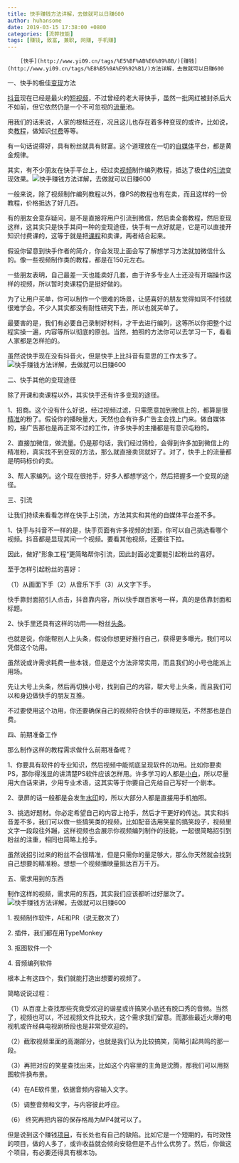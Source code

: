 ```yaml
---
title: 快手赚钱方法详解，去做就可以日赚600
author: huhansome
date: 2019-03-15 17:38:00 +0800
categories: [流弊技能]
tags: [赚钱, 致富, 兼职, 网赚, 手机赚]
---
```



        [快手](http://www.yi09.cn/tags/%E5%BF%AB%E6%89%8B/)[赚钱](http://www.yi09.cn/tags/%E8%B5%9A%E9%92%B1/)方法详解，去做就可以日赚600

一、快手的极佳[变现](http://www.yi09.cn/tags/%E5%8F%98%E7%8E%B0/)方法

[抖音](http://www.yi09.cn/tags/%E6%8A%96%E9%9F%B3/)现在已经是最火的[短视频](http://www.yi09.cn/tags/%E7%9F%AD%E8%A7%86%E9%A2%91/)，不过曾经的老大哥快手，虽然一批网红被封杀后大不如前，但它依然仍是一个不可忽视的[流量](http://www.yi09.cn/tags/%E6%B5%81%E9%87%8F/)池。

用我们的话来说，人家的根柢还在，况且这儿也存在着多种变现的或许，比如说，卖[教程](http://www.yi09.cn/tags/%E6%95%99%E7%A8%8B/)，做知识[付费](http://www.yi09.cn/tags/fufei/)等等。

有一句话说得好，具有粉丝就具有财富。这个道理放在一切的[自媒体](http://www.yi09.cn/tags/%E8%87%AA%E5%AA%92%E4%BD%93/)平台，都是黄金规律。

其实，有不少朋友在快手平台上，经过卖[视频](http://www.yi09.cn/tags/shipin/)制作编列教程，抵达了极佳的[引流](http://www.yi09.cn/tags/%E5%BC%95%E6%B5%81/)变现效果。![快手赚钱方法详解，去做就可以日赚600](http://www.yi09.cn/zb_users/upload/2021/10/20211017233325163448480582906.png)

一般来说，除了视频制作编列教程以外，像PS的教程也有在卖，而且这样的一份教程，价格抵达了好几百。

有的朋友会意存疑问，是不是直接将用户引流到微信，然后卖全套教程，然后变现这样，这其实只是快手其间一种的变现途径，快手有一点好就是，它是可以直接开知识付费课的，这等于就是把[课程](http://www.yi09.cn/tags/%E8%AF%BE%E7%A8%8B/)和卖课，两者结合起来。

假设你留意到快手作者的简介，你会发现上面会写了解想学习方法就加微信什么的。像一些视频制作类的教程，都是在150元左右。

一些朋友表明，自己最差一天也能卖好几套，由于许多专业人士还没有开端操作这样的视频，所以暂时卖课程仍是挺好做的。

为了让用户买单，你可以制作一个很难的场景，让感喜好的朋友觉得如同不付钱就很难学会。不少人其实都没有耐性研究下去，所以也就买单了。

最要害的是，我们有必要自己录制好材料，才干去进行编列，这等所以你把整个过程实操一遍，内容等所以彻底的原创。当然，拍照的方法你可以去学习一下，看看人家都是怎样拍的。

虽然说快手现在没有抖音火，但是快手上比抖音有意思的工作太多了。![快手赚钱方法详解，去做就可以日赚600](http://www.yi09.cn/zb_users/upload/2021/10/20211017233325163448480583973.png)

二、快手其他的变现途径

除了开课和卖课程以外，其实快手还有许多变现的途径。

1、招商。这个没有什么好说，经过视频过滤，只需愿意加到微信上的，都算是很[精准](http://www.yi09.cn/tags/%E7%B2%BE%E5%87%86/)的粉了。假设你的播映量大，天然也会有许多广告主会找上门来。做自媒体的，接广告那也是再正常不过的工作，许多快手的主播都是有意识屯粉的。

2、直接加微信，做流量。仍是那句话，我们经过筛检，会得到许多加到微信上的精准粉，真实找不到变现的方法，那么就直接卖货就好了。对了，快手上的流量都是明码标价的卖。

3、帮人家编列。这个现在很抢手，好多人都想学这个，然后把握多一个变现的途径。

三、引流

让我们持续来看看怎样在快手上引流，方法其实和其他的自媒体平台差不多。

1、快手与抖音不一样的是，快手页面有许多视频的封面，你可以自己挑选看哪个视频。抖音都是显现其间一个视频。要看其他视频，还要往下拉。

因此，做好”形象工程“更简略帮你引流，因此封面必定要能引起粉丝的喜好。

至于怎样引起粉丝的喜好：

（1）从画面下手（2）从音乐下手（3）从文字下手。

快手靠封面招引人点击，抖音靠内容，所以快手跟百家号一样，真的是依靠封面和标题。

2、快手里还具有这样的功用——粉丝[头条](http://www.yi09.cn/tags/%E5%A4%B4%E6%9D%A1/)。

也就是说，你能帮别人上头条，假设你想更好推行自己，获得更多曝光，我们可以凭借这个功用。

虽然说或许需求耗费一些本钱，但是这个方法非常实用，而且我们的小号也能派上用场。

先让大号上头条，然后再切换小号，找到自己的内容，帮大号上头条，而且我们可以和身边做快手的朋友互推。

不过要使用这个功用，你还要确保自己的视频符合快手的审理规范，不然那也是白费。

四、前期准备工作

那么制作这样的教程需求做什么前期准备呢？

1、你要具有软件的专业知识，然后视频中能彻底呈现软件的功用。比如你要卖PS，那你得浅显的讲清楚PS软件应该怎样用。许多学习的人都是[小白](http://www.yi09.cn/tags/%E5%B0%8F%E7%99%BD/)，所以尽量用大白话来讲，少用专业术语，这其实等于你要自己先给自己写好一个剧本。

2、录屏的话一般都是会发生[水印](http://www.yi09.cn/tags/shuiyin/)的，所以大部分人都是直接用手机拍照。

3、挑选好题材。你必定希望自己的内容上抢手，然后才干更好的传达。其实和抖音差不多，我们可以做一些搞笑类的视频，比如配音选用笑星的搞笑段子，视频里文字一段段往外蹦，这样视频也会展示你视频编列制作的技能，一起很简略招引到粉丝的注重，相同也简略上抢手。

虽然说招引过来的粉丝不会很精准，但是只需你的量足够大，那么你天然就会找到自己想要的精准粉。想想一个视频播映量抵达百万千万。

五、需求用到的东西

制作这样的视频，需求用的东西，其实我们应该都听过好屡次了。![快手赚钱方法详解，去做就可以日赚600](http://www.yi09.cn/zb_users/upload/2021/10/20211017233326163448480634104.png)

1\. 视频制作软件，AE和PR（说无数次了）

2\. 插件，我们都在用TypeMonkey

3\. 抠图软件一个

4\. 音频编列软件

根本上有这四个，我们就能打造出想要的视频了。

简略说说过程：

（1）从百度上查找那些究竟受欢迎的谐星或许搞笑小品还有脱口秀的音频。当然了，视频也可以，不过视频文件比较大，这个需求我们留意。而那些最近火爆的电视机或许经典电视剧桥段也是非常受欢迎的。

（2）截取视频里面的高潮部分，也就是我们认为比较搞笑，简略引起共鸣的那一段。

（3）再把对应的笑星查找出来，比如这个内容里的主角是沈腾，那我们可以用抠图软件换布景。

（4）在AE软件里，依据音频内容输入文字。

（5）调整音频和文字，与内容彼此呼应。

（6） 终究再把内容的保存格局为MP4就可以了。

但是说到这个赚钱[项目](http://www.yi09.cn/tags/%E9%A1%B9%E7%9B%AE/)，有长处也有自己的缺陷。比如它是一个短期的，有时效性的项目，做的人多了，或许收益就会倾向安稳但是不占什么优势了。然后，你做这个项目，有必要还得具有根本功。

  

